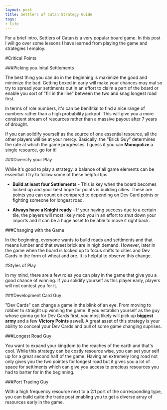 ```yaml
---
layout: post
title: Settlers of Catan Strategy Guide
tags:
- life
---
```


For a brief intro, Settlers of Catan is a very popular board game. In this post I will go over some lessons I have learned from playing the game and strategies I employ.

#Critical Points

###Picking you Inital Settlements

The best thing you can do in the beginning is maximize the good and minimize the bad. Getting boxed in early will make your chances muy mal so try to spread your settlments out in an effort to claim a part of the board or enable you sort of "fill in the line" between the two and snag longest road first.

In terms of role numbers, it's can be benifitial to find a nice range of numbers rather than a high probability jackpot. This will give you a more consistent stream of resources rather than a massive payout after 7 years of drought. 

If you can solidify yourself as the source of one essential resource, all the other players will be at your mercy. Basically, the "Brick Guy" determines the rate at which the game progresses. I guess if you can **Monopolize** a single resource, go for it!

###Diversify your Play

While it's good to play a strategy, a balance of all game elements can be essential. I try to follow some of these helpful tips.

* **Build at least four Settlements** - This is key when the board becomes locked up and your best hope for points is building cities. These are points you can count on compared to depending on Dev Card points or fighting someone for longest road.

* **Always have a Knight ready** - If your having success due to a certain tile, the players will most likely mob you in an effort to shut down your imports and it can be a huge asset to be able to move it right back.

###Changing with the Game

In the beginning, everyone wants to build roads and settlments and that means lumber and that sweet brick are in high demand. However, later in the game when the board is locked up to focus shifts to cities and Dev Cards in the form of wheat and ore. It is helpful to observe this change.

#Styles of Play

In my mind, there are a few roles you can play in the game that give you a good chance of winning. If you solidify yourself as this player early, players will not contest you for it.

###Development Card Guy

"Dev Cards" can change a game in the blink of an eye. From moving to robber to straight up winning the game. If you establish yourself as the guy whose gonna go for Dev Cards first, you most likely will pick up **biggest army** and a few **Victory Points** aswell. A great asset of this strategy is your ability to conceal your Dev Cards and pull of some game changing suprises. 

###Longest Road Guy

You want to expand your kingdom to the reaches of the earth and that's cool. While this strategy can be costly resource wise, you can set your self up for a great second half of the game. Having an extremely long road not only gives you the two pointes for longest road but it gives you a lot of space for settlments which can give you access to precious resources you had to barter for in the beginning. 

###Port Trading Guy

With a high frequency resource next to a 2:1 port of the corresponding type, you can build quite the trade post enabling you to get a diverse array of resources early in the game.









